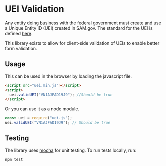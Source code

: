 # UEI Validation

Any entity doing business with the federal government must create and use a Unique Entity ID (UEI) created in SAM.gov. The standard for the UEI is defined [here](https://www.gsa.gov/about-us/organization/federal-acquisition-service/office-of-systems-management/integrated-award-environment-iae/iae-systems-information-kit/uei-technical-specifications-and-api-information).

This library exists to allow for client-side validation of UEIs to enable better form validation.

## Usage

This can be used in the browser by loading the javascript file.

```html
<script src="uei.min.js"></script>
<script>
  uei.validUEI("VN1AJFAD19J9"); //Should be true
</script>
```

Or you can use it as a node module.

```js
const uei = require("uei.js");
uei.validUEI("VN1AJFAD19J9"); // Should be true
```

## Testing

The library uses [mocha](https://mochajs.org/) for unit testing. To run tests locally, run:

`npm test`

